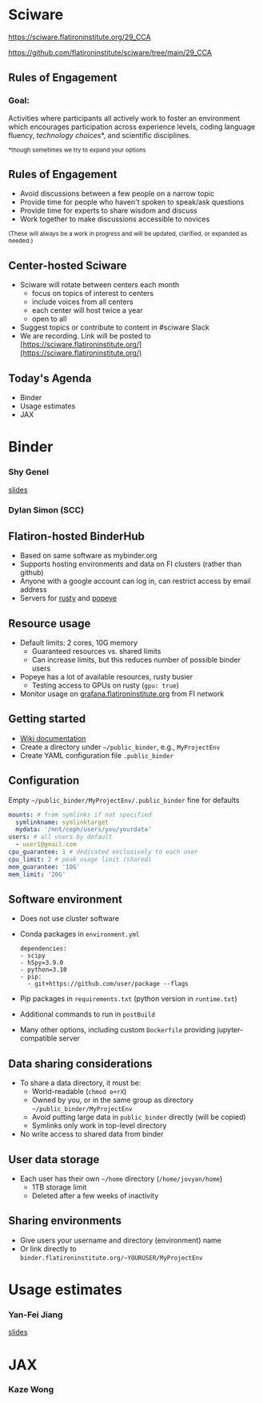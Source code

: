 # Sciware

https://sciware.flatironinstitute.org/29_CCA

https://github.com/flatironinstitute/sciware/tree/main/29_CCA


## Rules of Engagement

### Goal:

Activities where participants all actively work to foster an environment which encourages participation across experience levels, coding language fluency, *technology choices*\*, and scientific disciplines.

<small>\*though sometimes we try to expand your options</small>


## Rules of Engagement

- Avoid discussions between a few people on a narrow topic
- Provide time for people who haven't spoken to speak/ask questions
- Provide time for experts to share wisdom and discuss
- Work together to make discussions accessible to novices

<small>
(These will always be a work in progress and will be updated, clarified, or expanded as needed.)
</small>


## Center-hosted Sciware

- Sciware will rotate between centers each month
   - focus on topics of interest to centers
   - include voices from all centers
   - each center will host twice a year
   - open to all
- Suggest topics or contribute to content in #sciware Slack
- We are recording. Link will be posted to [https://sciware.flatironinstitute.org/](https://sciware.flatironinstitute.org/)


## Today's Agenda

- Binder
- Usage estimates
- JAX



# Binder

### Shy Genel

[slides](https://docs.google.com/presentation/d/1XD2M2kY2MMW08AvuZlr9Q3FY9PBkBAnkGES98BY4ukU/edit)

### Dylan Simon (SCC)


## Flatiron-hosted BinderHub

- Based on same software as mybinder.org
- Supports hosting environments and data on FI clusters (rather than github)
- Anyone with a google account can log in, can restrict access by email address
- Servers for [rusty](binder.flatironinstitute.org) and [popeye](sdsc-binder.flatironinstitute.org)


## Resource usage

- Default limits: 2 cores, 10G memory
   - Guaranteed resources vs. shared limits
   - Can increase limits, but this reduces number of possible binder users
- Popeye has a lot of available resources, rusty busier
   - Testing access to GPUs on rusty (`gpu: true`)
- Monitor usage on [grafana.flatironinstitute.org](https://grafana.flatironinstitute.org/d/KqB4-8OZk/binder) from FI network


## Getting started

- [Wiki documentation](https://wiki.flatironinstitute.org/SCC/BinderHub)
- Create a directory under `~/public_binder`, e.g., `MyProjectEnv`
- Create YAML configuration file `.public_binder`


## Configuration

Empty `~/public_binder/MyProjectEnv/.public_binder` fine for defaults

```yaml
mounts: # from symlinks if not specified
  symlinkname: symlinktarget
  mydata: '/mnt/ceph/users/you/yourdata'
users: # all users by default
  - user1@gmail.com
cpu_guarantee: 1 # dedicated exclusively to each user
cpu_limit: 2 # peak usage limit (shared)
mem_guarantee: '10G'
mem_limit: '20G'
```


## Software environment

- Does not use cluster software
- Conda packages in `environment.yml`

      dependencies:
      - scipy
      - h5py=3.9.0
      - python=3.10
      - pip:
        - git+https://github.com/user/package --flags
- Pip packages in `requirements.txt` (python version in `runtime.txt`)
- Additional commands to run in `postBuild`
- Many other options, including custom `Dockerfile` providing jupyter-compatible server


## Data sharing considerations

- To share a data directory, it must be:
   - World-readable (`chmod o+rX`)
   - Owned by you, or in the same group as directory `~/public_binder/MyProjectEnv`
   - Avoid putting large data in `public_binder` directly (will be copied)
   - Symlinks only work in top-level directory
- No write access to shared data from binder


## User data storage

- Each user has their own `~/home` directory (`/home/jovyan/home`)
   - 1TB storage limit
   - Deleted after a few weeks of inactivity


## Sharing environments

- Give users your username and directory (environment) name
- Or link directly to `binder.flatironinstitute.org/~YOURUSER/MyProjectEnv`



# Usage estimates

### Yan-Fei Jiang

[slides](https://www.dropbox.com/sh/hrw4ulndqfa0iff/AADy7WZA1UHtAyAXK9EfvKVua?dl=0)



# JAX

### Kaze Wong

